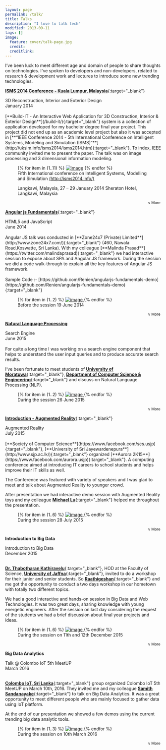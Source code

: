 ```yaml
---
layout: page
permalink: /talk/
title: Talks
description: "I love to talk tech"
modified: 2013-09-11
tags: []
image:
  feature: cover/talk-page.jpg
  credit: 
  creditlink: 
---
```


I’ve been luck to meet different age and domain of people to share thoughts on technologies. I've spoken to developers and non-developers, related to research & development work and lectures to introduce some new trending technologies.

[**ISMS 2014 Conference - Kuala Lumpur, Malaysia**](http://ijssst.info/Vol-15/No-3/start.pdf){:target="_blank"} 

<div class="publication-header-conference">3D Reconstruction, Interior and Exterior Design</div>
<div>January 2014</div>
<div class="publication-header"></div>
<div markdown="1" class="read-more-content">
<br>
[**Build-IT - An Interactive Web Application for 3D Construction, Interior & Exterior Design**](/build-it/){:target="_blank"} system is a collection of application developed for my bachelor degree final year project. This project did not end up as an academic level project but also it was accepted in [**“IEEE Conference 2014 - 5th International Conference on Intelligent Systems, Modeling and Simulation (ISMS)”**](http://uksim.info/isms2014/isms2014.htm){:target="_blank"}. To index, IEEE community invited me to present the paper. The talk was on image processing and 3 dimensional information modeling. 
 
<figure class="third">
	{% for item in (1..11) %}
	<a href="{{ site.url }}/images/publication/{{ item }}.jpg"><img src="{{ site.url }}/images/publication/{{ item }}.jpg" alt="image"></a>
	{% endfor %}
	<figcaption>Fifth International conference on
Intelligent Systems, Modelling and Simulation <a href="http://isms2014.info/" target="_blank">(http://isms2014.info/)</a> 

Langkawi, Malaysia, 27 – 29 January 2014
Sheraton Hotel, Langkawi, Malaysia</figcaption>
</figure>

</div>
<div markdown="0" class="read-more-toggle" align="right"><a class="btn">v More</a></div>

[**Angular js Fundamentals**](http://www.slideshare.net/Renien/angular-js-fundamentals-51158673){:target="_blank"}

<div class="publication-header-conference">HTML5 and JavaScript</div>
<div>June 2014</div>

<div markdown="1" class="read-more-content">
<br>
Angular JS talk was conducted in [**Zone24x7 (Private) Limited**](http://www.zone24x7.com/){:target="_blank"} (460, Nawala Road,Koswatte, Sri Lanka).
With my colleague [**Malinda Prasad**](https://twitter.com/malindaprasad){:target="_blank"} we had interactive session to expose about SPA and Angular JS framework. 
During the session we did a code walk-through to explain all the key features of Angular JS framework.
<br><br>Sample Code :- [https://github.com/Renien/angularjs-fundamentals-demo](https://github.com/Renien/angularjs-fundamentals-demo){:target="_blank"}

<figure class="half">
    {% for item in (1..2) %}
    <a href="{{ site.url }}/images/talk/angularjs-fundamental/{{ item }}.jpg">
            <img src="{{ site.url }}/images/talk/angularjs-fundamental/{{ item }}.jpg" alt="image">
            </a>
    {% endfor %}
	<figcaption>Before the session 19 June 2014</figcaption>
</figure> 
</div>

<div markdown="0" class="read-more-toggle" align="right"><a class="btn">v More</a></div>

[**Natural Language Processing**]()

<div class="publication-header-conference">Search Engine</div>
<div>June 2015</div>

<div markdown="1" class="read-more-content">
<br>
For quite a long time I was working on a search engine component that helps to understand the user input queries and to produce accurate search results. 

I’ve been fortunate to meet students of [**University of Moratuwa**](http://www.mrt.ac.lk/web/){:target="_blank"}, [**Department of Computer Science & Engineering**](http://www.cse.mrt.ac.lk/){:target="_blank"} and discuss on Natural Language Processing (NLP). 

<figure class="half">
    {% for item in (1..2) %}
    <a href="{{ site.url }}/images/talk/nlp/{{ item }}.jpg">
            <img src="{{ site.url }}/images/talk/nlp/{{ item }}.jpg" alt="image">
            </a>
    {% endfor %}
	<figcaption>During the session 26 June 2015</figcaption>
</figure> 

</div>

<div markdown="0" class="read-more-toggle" align="right"><a class="btn">v More</a></div>

[**Introduction - Augmented Reality**](http://www.slideshare.net/Renien/introduction-augmented-reality-51158369){:target="_blank"}

<div class="publication-header-conference">Augmented Reality</div>
<div>July 2015</div>

<div markdown="1" class="read-more-content">
<br>
[**Society of Computer Science**](https://www.facebook.com/scs.usjp){:target="_blank"}, [**University of Sri Jayewardenepura**](http://www.sjp.ac.lk/){:target="_blank"} organized [**Aurora 2K15**](https://www.facebook.com/aurora.usjp){:target="_blank"}. A computing conference aimed at introducing IT careers to school students and helps improve their IT skills as well.

The Conference was featured with variety of speakers and I was glad to meet and talk about Augmented Reality to younger crowd. 

After presentation we had interactive demo session with Augmented Reality toys and my colleague [**Michael Lu**](https://twitter.com/mikelu51){:target="_blank"} helped me throughout the presentation.

<figure class="half">
    {% for item in (1..6) %}
    <a href="{{ site.url }}/images/talk/augmented-reality/{{ item }}.jpg">
            <img src="{{ site.url }}/images/talk/augmented-reality/{{ item }}.jpg" alt="image">
            </a>
    {% endfor %}
	<figcaption>During the session 28 July 2015</figcaption>
</figure> 
</div>

<div markdown="0" class="read-more-toggle" align="right"><a class="btn">v More</a></div>

**Introduction to Big Data**

<div class="publication-header-conference">Introduction to Big Data</div>
<div>December 2015</div>

<div markdown="1" class="read-more-content">
<br>

[**Dr. Thabotharan Kathiravelu**](https://lk.linkedin.com/in/thabotharan){:target="_blank"}, HOD at the Faculty of Science, [**University of Jaffna**](https://www.facebook.com/Faculty-of-Science-University-of-Jaffna-138961572883357/){:target="_blank"}, invited to do a workshop for their junior and senior students. So [**Raathigeshan**](https://twitter.com/Raathigeshan){:target="_blank"} and me got the opportunity to conduct a two days workshop in our hometown with totally two different topics.  

We had a good interactive and hands-on session in Big Data and Web Technologies. It was two great days, sharing knowledge with young energetic engineers. After the session on last day considering the request of the students we had a brief discussion about final year projects and ideas.

<figure class="half">
    {% for item in (1..6) %}
    <a href="{{ site.url }}/images/talk/big-data-jaffna/{{ item }}.jpg">
            <img src="{{ site.url }}/images/talk/big-data-jaffna/{{ item }}.jpg" alt="image">
            </a>
    {% endfor %}
	<figcaption>During the session on 11th and 12th December 2015</figcaption>
</figure> 
</div>

<div markdown="0" class="read-more-toggle" align="right"><a class="btn">v More</a></div>


**Big Data Analytics**

<div class="publication-header-conference">Talk @ Colombo IoT 5th MeetUP </div>
<div>March 2016</div>

<div markdown="1" class="read-more-content">
<br>

[**Colombo IoT, Sri Lanka**](http://www.meetup.com/colomboiot/){:target="_blank"} group organized Colombo IoT 5th MeetUP on March 10th, 2016. They invited me and my colleague [**Samith Sandanayake**](https://twitter.com/malhora){:target="_blank"} to talk on Big Data Analytics. It was a great opportunity to meet different people who are mainly focused to gather data using IoT platform. 

At the end of our presentation we showed a few demos using the current trending big data analytic tools.

<figure class="half">
    {% for item in (1..3) %}
    <a href="{{ site.url }}/images/talk/iot-meetup/{{ item }}.jpg">
            <img src="{{ site.url }}/images/talk/iot-meetup/{{ item }}.jpg" alt="image">
            </a>
    {% endfor %}
	<figcaption>During the session on 10th March 2016</figcaption>
</figure> 
</div>

<div markdown="0" class="read-more-toggle" align="right"><a class="btn">v More</a></div>

















<style type="text/css">
.read-more-toggle .btn{
	padding: 3px;
	font-size: 12px;
}

.hide {
  display: none;
}

</style>
<script src="{{ site.url }}/assets/js/vendor/jquery-1.9.1.min.js"></script>
<script type="text/javascript">
// Hide the extra content initially, using JS so that if JS is disabled, no problemo.
$('.read-more-content').addClass('hide');

// Set up the toggle.
$('.read-more-toggle').on('click', function() {

    $('.read-more-toggle').html("<a class='btn'>v More</a>");

	if(!$(this).prev('.read-more-content').is(":visible")){
		$('.read-more-content').addClass('hide');
        $(this).html("<a class='btn'>^ Less</a>");
	}
   
   $(this).prev('.read-more-content').toggleClass('hide');

   $('html, body').animate({
    	scrollTop: $(this).prev('.read-more-content').offset().top
	}, 2000);
});
</script>